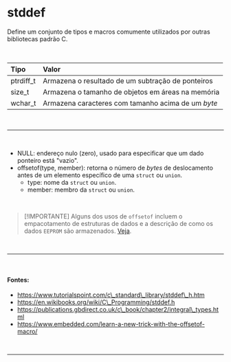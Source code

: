 # stddef
Define um conjunto de tipos e macros comumente utilizados por outras bibliotecas padrão C.

<br>

| Tipo       | Valor                                              |
| :--        | :--                                                |
| ptrdiff\_t | Armazena o resultado de um subtração de ponteiros  |
| size\_t    | Armazena o tamanho de objetos em áreas na memória  |
| wchar\_t   | Armazena caracteres com tamanho acima de um *byte* |

<br>
<hr>
<br>

* NULL: endereço nulo (zero), usado para especificar que um dado ponteiro está "vazio".
* offsetof(type, member): retorna o número de *bytes* de deslocamento antes de um elemento específico de uma `struct` ou `union`.
	* type: nome da `struct` ou `union`.
	* member: membro da `struct` ou `union`.

<br>

> [!IMPORTANTE]
> Alguns dos usos de `offsetof` incluem o empacotamento de estruturas de dados e a descrição de como os dados `EEPROM` são armazenados. [Veja](https://www.embedded.com/learn-a-new-trick-with-the-offsetof-macro/ "Sobre 'offsetof'").

<br>
<hr>
<br>

#### Fontes:
* https://www.tutorialspoint.com/c\_standard\_library/stddef\_h.htm
* https://en.wikibooks.org/wiki/C\_Programming/stddef.h
* https://publications.gbdirect.co.uk/c\_book/chapter2/integral\_types.html
* https://www.embedded.com/learn-a-new-trick-with-the-offsetof-macro/

<br>
<hr>

